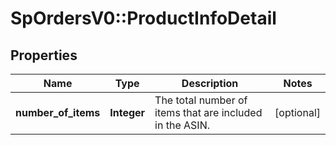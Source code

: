 # SpOrdersV0::ProductInfoDetail

## Properties
Name | Type | Description | Notes
------------ | ------------- | ------------- | -------------
**number_of_items** | **Integer** | The total number of items that are included in the ASIN. | [optional] 

